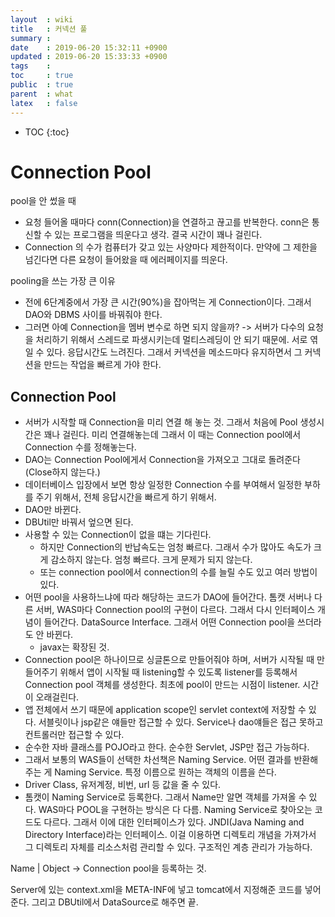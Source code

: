 ```yaml
---
layout  : wiki
title   : 커넥션 풀
summary : 
date    : 2019-06-20 15:32:11 +0900
updated : 2019-06-20 15:33:33 +0900
tags    : 
toc     : true
public  : true
parent  : what
latex   : false
---
```

* TOC
{:toc}

# Connection Pool

pool을 안 썼을 때

* 요청 들어올 때마다 conn(Connection)을 연결하고 끊고를 반복한다. conn은 통신할 수 있는 프로그램을 띄운다고 생각. 결국 시간이 꽤나 걸린다.
* Connection 의 수가 컴퓨터가 갖고 있는 사양마다 제한적이다. 만약에 그 제한을 넘긴다면 다른 요청이 들어왔을 때 에러페이지를 띄운다. 



pooling을 쓰는 가장 큰 이유

* 전에 6단계중에서 가장 큰 시간(90%)을 잡아먹는 게 Connection이다. 그래서 DAO와 DBMS 사이를 바꿔줘야 한다. 
* 그러면 아예 Connection을 멤버 변수로 하면 되지 않을까? -> 서버가 다수의 요청을 처리하기 위해서 스레드로 파생시키는데 멀티스레딩이 안 되기 때문에. 서로 엮일 수 있다. 응답시간도 느려진다. 그래서 커넥션을 메소드마다 유지하면서 그 커넥션을 만드는 작업을 빠르게 가야 한다. 



## Connection Pool

* 서버가 시작할 때 Connection을 미리 연결 해 놓는 것. 그래서 처음에 Pool 생성시간은 꽤나 걸린다. 미리 연결해놓는데 그래서 이 때는 Connection pool에서 Connection 수를 정해놓는다. 
* DAO는  Connection Pool에게서 Connection을 가져오고 그대로 돌려준다(Close하지 않는다.)
* 데이터베이스 입장에서 보면 항상 일정한 Connection 수를 부여해서 일정한 부하를 주기 위해서, 전체 응답시간을 빠르게 하기 위해서. 
* DAO만 바뀐다.
* DBUtil만 바꿔서 엎으면 된다.
* 사용할 수 있는 Connection이 없을 떄는 기다린다.
  * 하지만 Connection의 반납속도는 엄청 빠르다. 그래서 수가 많아도 속도가 크게 감소하지 않는다. 엄청 빠르다. 크게 문제가 되지 않는다.
  * 또는 connection pool에서 connection의 수를 늘릴 수도 있고 여러 방법이 있다.
* 어떤 pool을 사용하느냐에 따라 해당하는 코드가 DAO에 들어간다. 톰캣 서버나 다른 서버, WAS마다 Connection pool의 구현이 다르다. 그래서 다시 인터페이스 개념이 들어간다. DataSource Interface. 그래서 어떤 Connection pool을 쓰더라도 안 바뀐다. 
  * javax는 확장된 것. 
* Connection pool은 하나이므로 싱글톤으로 만들어줘야 하며, 서버가 시작될 때 만들어주기 위해서 앱이 시작될 때 listening할 수 있도록 listener를 등록해서 Connection pool 객체를 생성한다. 최초에 pool이 만드는 시점이 listener. 시간이 오래걸린다. 
* 앱 전체에서 쓰기 때문에 application scope인 servlet context에 저장할 수 있다. 서블릿이나 jsp같은 얘들만 접근할 수 있다. Service나 dao얘들은 접근 못하고 컨트롤러만 접근할 수 있다. 
* 순수한 자바 클래스를 POJO라고 한다. 순수한 Servlet, JSP만 접근 가능하다.
* 그래서 보통의 WAS들이 선택한 차선책은 Naming Service. 어떤 결과를 반환해주는 게 Naming Service. 특정 이름으로 원하는 객체의 이름을 쓴다.
* Driver Class, 유저계정, 비번, url 등 값을 줄 수 있다.
* 톰캣이 Naming Service로 등록한다. 그래서 Name만 알면 객체를 가져올 수 있다. WAS마다 POOL을 구현하는 방식은 다 다름. Naming Service로 찾아오는 코드도 다르다. 그래서 이에 대한 인터페이스가 있다. JNDI(Java Naming and Directory Interface)라는 인터페이스. 이걸 이용하면 디렉토리 개념을 가져가서 그 디렉토리 자체를 리소스처럼 관리할 수 있다. 구조적인 계층 관리가 가능하다. 

Name | Object -> Connection pool을 등록하는 것.

Server에 있는 context.xml을 META-INF에 넣고 tomcat에서 지정해준 코드를 넣어준다. 그리고 DBUtil에서 DataSource로 해주면 끝.  



